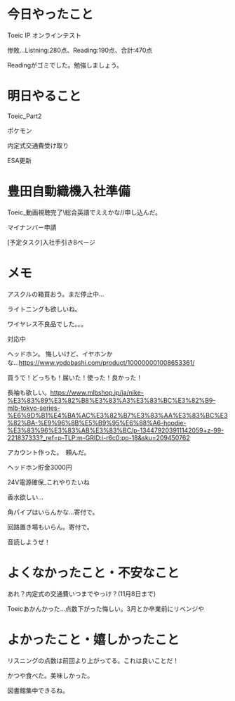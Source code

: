 # 今日やったこと

Toeic IP オンラインテスト

惨敗...Listning:280点、Reading:190点、合計:470点

Readingがゴミでした。勉強しましょう。

# 明日やること
Toeic_Part2

ポケモン

内定式交通費受け取り

ESA更新

# 豊田自動織機入社準備
Toeic_動画視聴完了\\総合英語でええかな//申し込んだ。

マイナンバー申請

[予定タスク]入社手引き8ページ

# メモ
アスクルの箱買おう。まだ停止中...

ライトニングも欲しいね。

ワイヤレス不良品でした。。。

対応中

ヘッドホン。 悔しいけど、イヤホンかな...https://www.yodobashi.com/product/100000001008653361/

買うで！どっちも！届いた！使った！良かった！

長袖も欲しい。https://www.mlbshop.jp/ja/nike-%E3%83%89%E3%82%B8%E3%83%A3%E3%83%BC%E3%82%B9-mlb-tokyo-series-%E6%9D%B1%E4%BA%AC%E3%82%B7%E3%83%AA%E3%83%BC%E3%82%BA-%E9%96%8B%E5%B9%95%E6%88%A6-hoodie-%E3%83%96%E3%83%AB%E3%83%BC/p-134479203911142059+z-99-221837333?_ref=p-TLP:m-GRID:i-r6c0:po-18&sku=209450762

アカウント作った。　頼んだ。

ヘッドホン貯金3000円

24V電源確保_これやりたいね

香水欲しい...

角パイプはいらんかな...寄付で。

回路置き場もいらん。寄付で。

音読しようぜ！

# よくなかったこと・不安なこと
あれ？内定式の交通費いつまでやっけ？(11月8日まで)

Toeicあかんかった...点数下がった悔しい。3月とか卒業前にリベンジや

# よかったこと・嬉しかったこと
リスニングの点数は前回より上がってる。これは良いことだ！

かつや食べた。美味しかった。

図書館集中できるね。
